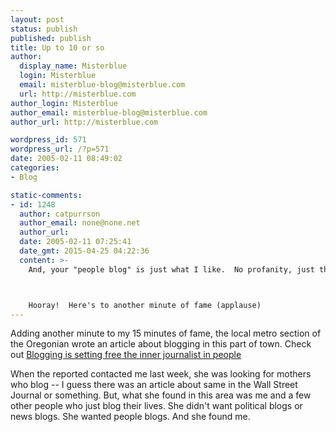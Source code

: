 ```yaml
---
layout: post
status: publish
published: publish
title: Up to 10 or so
author:
  display_name: Misterblue
  login: Misterblue
  email: misterblue-blog@misterblue.com
  url: http://misterblue.com
author_login: Misterblue
author_email: misterblue-blog@misterblue.com
author_url: http://misterblue.com

wordpress_id: 571
wordpress_url: /?p=571
date: 2005-02-11 08:49:02
categories:
- Blog

static-comments:
- id: 1248
  author: catpurrson
  author_email: none@none.net
  author_url: 
  date: 2005-02-11 07:25:41
  date_gmt: 2015-04-25 04:22:36
  content: >-
    And, your "people blog" is just what I like.  No profanity, just the fabric of life, and some great pictures.



    Hooray!  Here's to another minute of fame (applause)
---
```

<p>
Adding another minute to my 15 minutes of fame,
the local metro section of the Oregonian wrote an article about blogging
in this part of town.  Check out
<a href="http://www.oregonlive.com/metrosouthwest/oregonian/index.ssf?/base/metro_southwest_news/1107867489315370.xml">Blogging is setting free the inner journalist in people</a>
</p>
<p>
When the reported contacted me last week, she was looking for mothers who blog --
I guess there was an article about same in the
Wall Street Journal
or something.
But, what she found in this area was me and a few other people who
just blog their lives.
She didn't want political blogs or news blogs.
She wanted people blogs.
And she found me.</p>
